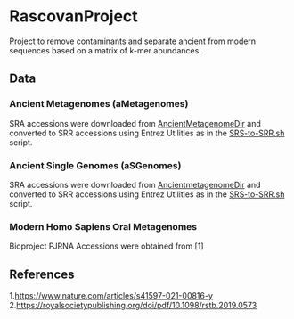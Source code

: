 # RascovanProject
Project to remove contaminants and separate ancient from modern sequences based on a matrix of k-mer abundances.
## Data
### Ancient Metagenomes (aMetagenomes)
SRA accessions were downloaded from [AncientMetagenomeDir](https://github.com/SPAAM-community/AncientMetagenomeDir/blob/master/ancientmetagenome-hostassociated/ancientmetagenome-hostassociated.tsv) and converted to SRR accessions using Entrez Utilities as in the [SRS-to-SRR.sh](Scripts/SRS-to-SRR.sh) script.
### Ancient Single Genomes (aSGenomes)
SRA accessions were downloaded from [AncientmetagenomeDir](https://github.com/SPAAM-community/AncientMetagenomeDir/blob/master/ancientsinglegenome-hostassociated/ancientsinglegenome-hostassociated.tsv) and converted to SRR accessions using Entrez Utilities as in the [SRS-to-SRR.sh](Scripts/SRS-to-SRR.sh) script.
### Modern Homo Sapiens Oral Metagenomes
Bioproject PJRNA Accessions were obtained from [1]


## References
1.https://www.nature.com/articles/s41597-021-00816-y
2.https://royalsocietypublishing.org/doi/pdf/10.1098/rstb.2019.0573
